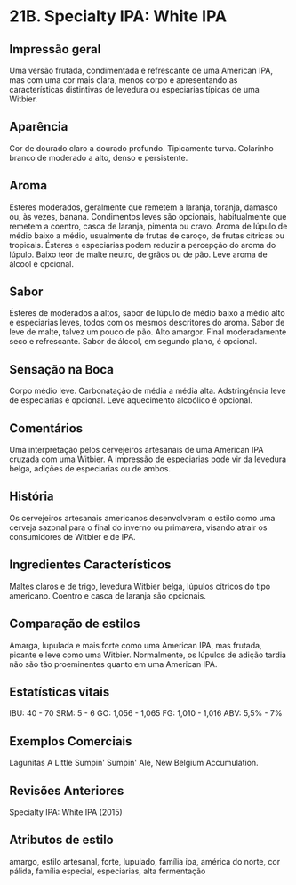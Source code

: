 # 21B. Specialty IPA: White IPA

## Impressão geral

Uma versão frutada, condimentada e refrescante de uma American IPA, mas com uma cor mais clara, menos corpo e apresentando as características distintivas de levedura ou especiarias típicas de uma Witbier.

## Aparência

Cor de dourado claro a dourado profundo. Tipicamente turva. Colarinho branco de moderado a alto, denso e persistente.

## Aroma

Ésteres moderados, geralmente que remetem a laranja, toranja, damasco ou, às vezes, banana. Condimentos leves são opcionais, habitualmente que remetem a coentro, casca de laranja, pimenta ou cravo. Aroma de lúpulo de médio baixo a médio, usualmente de frutas de caroço, de frutas cítricas ou tropicais. Ésteres e especiarias podem reduzir a percepção do aroma do lúpulo. Baixo teor de malte neutro, de grãos ou de pão. Leve aroma de álcool é opcional.

## Sabor

Ésteres de moderados a altos, sabor de lúpulo de médio baixo a médio alto e especiarias leves, todos com os mesmos descritores do aroma. Sabor de leve de malte, talvez um pouco de pão. Alto amargor. Final moderadamente seco e refrescante. Sabor de álcool, em segundo plano, é opcional.

## Sensação na Boca

Corpo médio leve. Carbonatação de média a média alta. Adstringência leve de especiarias é opcional. Leve aquecimento alcoólico é opcional.

## Comentários

Uma interpretação pelos cervejeiros artesanais de uma American IPA cruzada com uma Witbier. A impressão de especiarias pode vir da levedura belga, adições de especiarias ou de ambos.

## História

Os cervejeiros artesanais americanos desenvolveram o estilo como uma cerveja sazonal para o final do inverno ou primavera, visando atrair os consumidores de Witbier e de IPA.

## Ingredientes Característicos

Maltes claros e de trigo, levedura Witbier belga, lúpulos cítricos do tipo americano. Coentro e casca de laranja são opcionais.

## Comparação de estilos

Amarga, lupulada e mais forte como uma American IPA, mas frutada, picante e leve como uma Witbier. Normalmente, os lúpulos de adição tardia não são tão proeminentes quanto em uma American IPA.

## Estatísticas vitais

IBU: 40 - 70
SRM: 5 - 6
GO: 1,056 - 1,065
FG: 1,010 - 1,016
ABV: 5,5% - 7%

## Exemplos Comerciais

Lagunitas A Little Sumpin' Sumpin' Ale, New Belgium Accumulation.

## Revisões Anteriores

Specialty IPA: White IPA (2015)

## Atributos de estilo

amargo, estilo artesanal, forte, lupulado, família ipa, américa do norte, cor pálida, família especial, especiarias, alta fermentação
